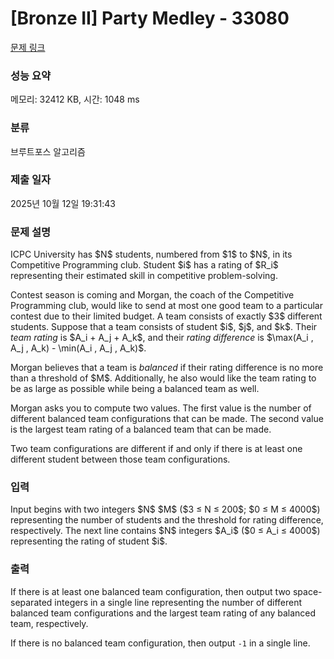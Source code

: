 # [Bronze II] Party Medley - 33080 

[문제 링크](https://www.acmicpc.net/problem/33080) 

### 성능 요약

메모리: 32412 KB, 시간: 1048 ms

### 분류

브루트포스 알고리즘

### 제출 일자

2025년 10월 12일 19:31:43

### 문제 설명

<p>ICPC University has $N$ students, numbered from $1$ to $N$, in its Competitive Programming club. Student $i$ has a rating of $R_i$ representing their estimated skill in competitive problem-solving.</p>

<p>Contest season is coming and Morgan, the coach of the Competitive Programming club, would like to send at most one good team to a particular contest due to their limited budget. A team consists of exactly $3$ different students. Suppose that a team consists of student $i$, $j$, and $k$. Their <em>team rating</em> is $A_i + A_j + A_k$, and their <em>rating difference</em> is $\max(A_i , A_j , A_k) - \min(A_i , A_j , A_k)$.</p>

<p>Morgan believes that a team is <em>balanced</em> if their rating difference is no more than a threshold of $M$. Additionally, he also would like the team rating to be as large as possible while being a balanced team as well.</p>

<p>Morgan asks you to compute two values. The first value is the number of different balanced team configurations that can be made. The second value is the largest team rating of a balanced team that can be made.</p>

<p>Two team configurations are different if and only if there is at least one different student between those team configurations.</p>

### 입력 

 <p>Input begins with two integers $N$ $M$ ($3 ≤ N ≤ 200$; $0 ≤ M ≤ 4000$) representing the number of students and the threshold for rating difference, respectively. The next line contains $N$ integers $A_i$ ($0 ≤ A_i ≤ 4000$) representing the rating of student $i$.</p>

### 출력 

 <p>If there is at least one balanced team configuration, then output two space-separated integers in a single line representing the number of different balanced team configurations and the largest team rating of any balanced team, respectively.</p>

<p>If there is no balanced team configuration, then output <code>-1</code> in a single line.</p>

